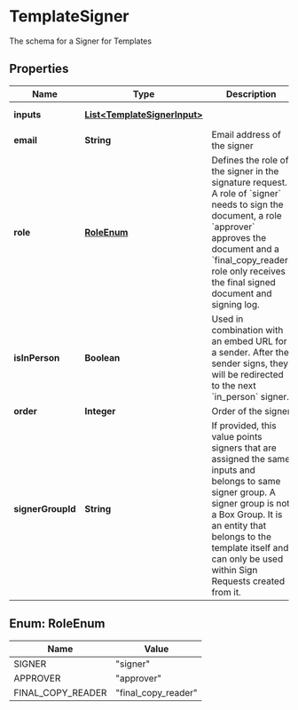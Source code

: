 

# TemplateSigner

The schema for a Signer for Templates

## Properties

| Name | Type | Description | Notes |
|------------ | ------------- | ------------- | -------------|
|**inputs** | [**List&lt;TemplateSignerInput&gt;**](TemplateSignerInput.md) |  |  [optional] [readonly] |
|**email** | **String** | Email address of the signer |  [optional] |
|**role** | [**RoleEnum**](#RoleEnum) | Defines the role of the signer in the signature request. A role of &#x60;signer&#x60; needs to sign the document, a role &#x60;approver&#x60; approves the document and a &#x60;final_copy_reader&#x60; role only receives the final signed document and signing log. |  [optional] |
|**isInPerson** | **Boolean** | Used in combination with an embed URL for a sender. After the sender signs, they will be redirected to the next &#x60;in_person&#x60; signer. |  [optional] |
|**order** | **Integer** | Order of the signer |  [optional] |
|**signerGroupId** | **String** | If provided, this value points signers that are assigned the same inputs and belongs to same signer group. A signer group is not a Box Group. It is an entity that belongs to the template itself and can only be used within Sign Requests created from it. |  [optional] |



## Enum: RoleEnum

| Name | Value |
|---- | -----|
| SIGNER | &quot;signer&quot; |
| APPROVER | &quot;approver&quot; |
| FINAL_COPY_READER | &quot;final_copy_reader&quot; |



